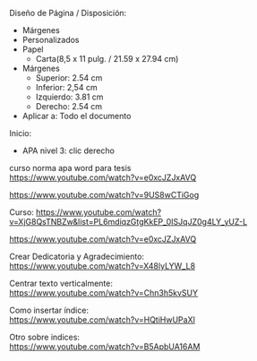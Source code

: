 Diseño de Página / Disposición:   
- Márgenes
- Personalizados 
- Papel
	- Carta(8,5 x 11 pulg. / 21.59 x 27.94 cm)
- Márgenes 
	- Superior: 2.54 cm
	- Inferior: 2,54 cm
	- Izquierdo: 3.81 cm
	- Derecho: 2.54 cm
-  Aplicar a: Todo el documento

Inicio:   
- APA nivel 3: clic derecho 

curso norma apa word para tesis    
https://www.youtube.com/watch?v=e0xcJZJxAVQ

https://www.youtube.com/watch?v=9US8wCTiGog

Curso: https://www.youtube.com/watch?v=XjG8QsTNBZw&list=PL6mdiqzGtgKkEP_0ISJqJZ0g4LY_yUZ-L

https://www.youtube.com/watch?v=e0xcJZJxAVQ

Crear Dedicatoria y Agradecimiento:     
https://www.youtube.com/watch?v=X48lyLYW_L8

Centrar texto verticalmente:     
https://www.youtube.com/watch?v=Chn3h5kvSUY

Como insertar índice:    
https://www.youtube.com/watch?v=HQtiHwUPaXI

Otro sobre indices:   
https://www.youtube.com/watch?v=B5ApbUA16AM